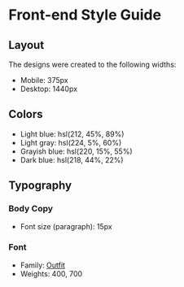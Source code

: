 # Front-end Style Guide

## Layout

The designs were created to the following widths:

- Mobile: 375px
- Desktop: 1440px

## Colors

- Light blue: hsl(212, 45%, 89%)
- Light gray: hsl(224, 5%, 60%)
- Grayish blue: hsl(220, 15%, 55%)
- Dark blue: hsl(218, 44%, 22%)

## Typography

### Body Copy

- Font size (paragraph): 15px

### Font

- Family: [Outfit](https://fonts.google.com/specimen/Outfit)
- Weights: 400, 700
